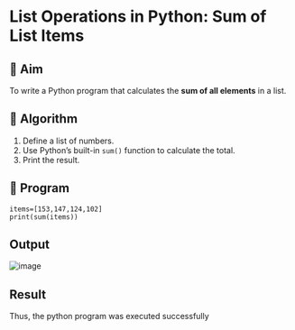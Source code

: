 # List Operations in Python: Sum of List Items

## 🎯 Aim
To write a Python program that calculates the **sum of all elements** in a list.

## 🧠 Algorithm
1. Define a list of numbers.
2. Use Python’s built-in `sum()` function to calculate the total.
3. Print the result.

## 🧾 Program

```
items=[153,147,124,102]
print(sum(items))
```

## Output
![image](https://github.com/user-attachments/assets/51a6f372-ed73-442f-99c9-dd80b27854d5)

## Result
Thus, the python program was executed successfully
